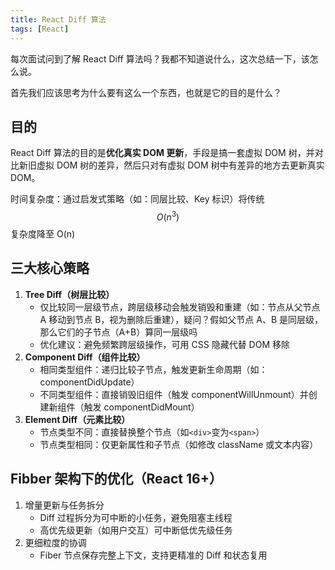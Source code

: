 ```yaml
---
title: React Diff 算法
tags: [React]
---
```


每次面试问到了解 React Diff 算法吗？我都不知道说什么，这次总结一下，该怎么说。

首先我们应该思考为什么要有这么一个东西，也就是它的目的是什么？

## 目的

React Diff 算法的目的是**优化真实 DOM 更新**，手段是搞一套虚拟 DOM 树，并对比新旧虚拟 DOM 树的差异，然后只对有虚拟 DOM 树中有差异的地方去更新真实 DOM。

时间复杂度：通过启发式策略（如：同层比较、Key 标识）将传统 $$O(n^3)$$ 复杂度降至 O(n)

## 三大核心策略

1. **Tree Diff（树层比较）**
   - 仅比较同一层级节点，跨层级移动会触发销毁和重建（如：节点从父节点 A 移动到节点 B，视为删除后重建），疑问？假如父节点 A、B 是同层级，那么它们的子节点（A+B）算同一层级吗
   - 优化建议：避免频繁跨层级操作，可用 CSS 隐藏代替 DOM 移除
2. **Component Diff（组件比较）**
   - 相同类型组件：递归比较子节点，触发更新生命周期（如：componentDidUpdate）
   - 不同类型组件：直接销毁旧组件（触发 componentWillUnmount）并创建新组件（触发 componentDidMount）
3. **Element Diff（元素比较）**
   - 节点类型不同：直接替换整个节点（如`<div>`变为`<span>`）
   - 节点类型相同：仅更新属性和子节点（如修改 className 或文本内容）

## Fibber 架构下的优化（React 16+）

1. 增量更新与任务拆分
   - Diff 过程拆分为可中断的小任务，避免阻塞主线程
   - 高优先级更新（如用户交互）可中断低优先级任务
2. 更细粒度的协调
   - Fiber 节点保存完整上下文，支持更精准的 Diff 和状态复用
